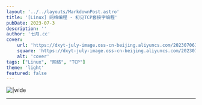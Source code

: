 ```yaml
---
layout: '../../layouts/MarkdownPost.astro'
title: '[Linux] 网络编程 - 初见TCP套接字编程'
pubDate: 2023-07-3
description: ''
author: '七月.cc'
cover:
    url: 'https://dxyt-july-image.oss-cn-beijing.aliyuncs.com/202307061551105.png'
    square: 'https://dxyt-july-image.oss-cn-beijing.aliyuncs.com/202307061551105.png'
    alt: 'cover'
tags: ["Linux", "网络", "TCP"]
theme: 'light'
featured: false
---
```


![|wide](https://dxyt-july-image.oss-cn-beijing.aliyuncs.com/202307061551105.png)

---
